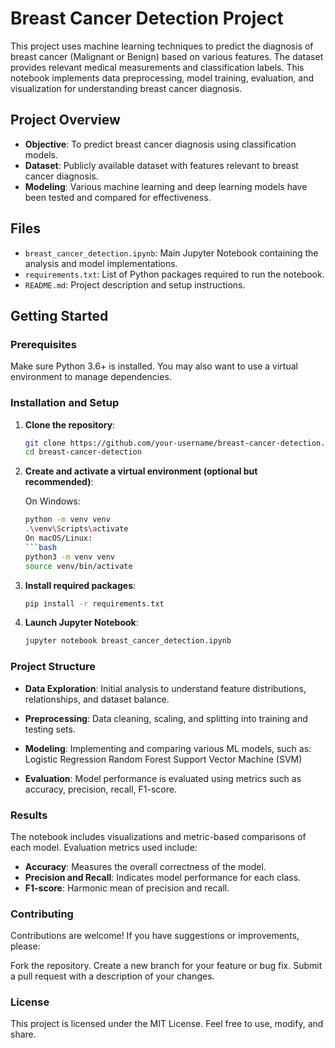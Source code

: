 # Breast Cancer Detection Project

This project uses machine learning techniques to predict the diagnosis of breast cancer (Malignant or Benign) based on various features. The dataset provides relevant medical measurements and classification labels. This notebook implements data preprocessing, model training, evaluation, and visualization for understanding breast cancer diagnosis.

## Project Overview

- **Objective**: To predict breast cancer diagnosis using classification models.
- **Dataset**: Publicly available dataset with features relevant to breast cancer diagnosis.
- **Modeling**: Various machine learning and deep learning models have been tested and compared for effectiveness.

## Files

- `breast_cancer_detection.ipynb`: Main Jupyter Notebook containing the analysis and model implementations.
- `requirements.txt`: List of Python packages required to run the notebook.
- `README.md`: Project description and setup instructions.

## Getting Started

### Prerequisites
Make sure Python 3.6+ is installed. You may also want to use a virtual environment to manage dependencies.

### Installation and Setup

1. **Clone the repository**:
   ```bash
   git clone https://github.com/your-username/breast-cancer-detection.git
   cd breast-cancer-detection

2. **Create and activate a virtual environment (optional but recommended)**:

    On Windows:
    ```bash
    python -m venv venv
    .\venv\Scripts\activate
    On macOS/Linux:
    ```bash
    python3 -m venv venv
    source venv/bin/activate

3. **Install required packages**:
    ```bash
    pip install -r requirements.txt

4. **Launch Jupyter Notebook**:
    ```bash
    jupyter notebook breast_cancer_detection.ipynb

 ### Project Structure

- **Data Exploration**: Initial analysis to understand feature distributions, relationships, and dataset balance.
- **Preprocessing**: Data cleaning, scaling, and splitting into training and testing sets.
- **Modeling**: Implementing and comparing various ML models, such as:
Logistic Regression
Random Forest
Support Vector Machine (SVM)


- **Evaluation**: Model performance is evaluated using metrics such as accuracy, precision, recall, F1-score.


### Results
The notebook includes visualizations and metric-based comparisons of each model. Evaluation metrics used include:

- **Accuracy**: Measures the overall correctness of the model.
- **Precision and Recall**: Indicates model performance for each class.
- **F1-score**: Harmonic mean of precision and recall.

### Contributing
Contributions are welcome! If you have suggestions or improvements, please:

Fork the repository.
Create a new branch for your feature or bug fix.
Submit a pull request with a description of your changes.

### License
This project is licensed under the MIT License. Feel free to use, modify, and share.